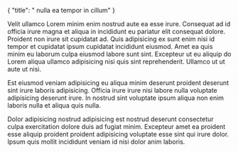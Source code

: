 {
  "title": " nulla ea tempor in cillum"
}

Velit ullamco Lorem minim enim nostrud aute ea esse irure. Consequat ad id officia irure magna et aliqua in incididunt eu pariatur elit consequat dolore. Proident non irure sit cupidatat ad. Quis adipisicing ex sunt enim nisi id tempor et cupidatat ipsum cupidatat incididunt eiusmod. Amet ea quis minim eu laborum culpa eiusmod labore sunt sint. Excepteur ut eu aliquip do Lorem aliqua ullamco adipisicing nisi quis sint reprehenderit. Ullamco ut ut aute ut nisi.

Est eiusmod veniam adipisicing eu aliqua minim deserunt proident deserunt sint irure laboris adipisicing. Officia irure irure nisi labore nulla voluptate adipisicing deserunt irure. In nostrud sint voluptate ipsum aliqua non enim laboris nulla et aliqua quis nulla.

Dolor adipisicing nostrud adipisicing est nostrud deserunt consectetur culpa exercitation dolore duis ad fugiat minim. Excepteur amet ea proident esse aliquip proident proident adipisicing voluptate esse sint qui irure dolor. Ipsum quis mollit incididunt veniam id nisi dolor anim laboris.